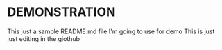 # DEMONSTRATION


This just a sample README.md file I'm going to use for demo
This is just just editing in the giothub
